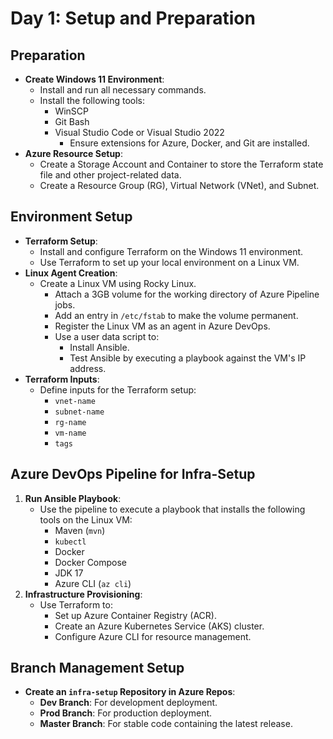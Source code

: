 # Day 1: Setup and Preparation

## Preparation
- **Create Windows 11 Environment**:
  - Install and run all necessary commands.
  - Install the following tools:
    - WinSCP
    - Git Bash
    - Visual Studio Code or Visual Studio 2022
      - Ensure extensions for Azure, Docker, and Git are installed.
- **Azure Resource Setup**:
  - Create a Storage Account and Container to store the Terraform state file and other project-related data.
  - Create a Resource Group (RG), Virtual Network (VNet), and Subnet.

## Environment Setup
- **Terraform Setup**:
  - Install and configure Terraform on the Windows 11 environment.
  - Use Terraform to set up your local environment on a Linux VM.
- **Linux Agent Creation**:
  - Create a Linux VM using Rocky Linux.
    - Attach a 3GB volume for the working directory of Azure Pipeline jobs.
    - Add an entry in `/etc/fstab` to make the volume permanent.
    - Register the Linux VM as an agent in Azure DevOps.
    - Use a user data script to:
      - Install Ansible.
      - Test Ansible by executing a playbook against the VM's IP address.
- **Terraform Inputs**:
  - Define inputs for the Terraform setup:
    - `vnet-name`
    - `subnet-name`
    - `rg-name`
    - `vm-name`
    - `tags`

## Azure DevOps Pipeline for Infra-Setup
1. **Run Ansible Playbook**:
   - Use the pipeline to execute a playbook that installs the following tools on the Linux VM:
     - Maven (`mvn`)
     - `kubectl`
     - Docker
     - Docker Compose
     - JDK 17
     - Azure CLI (`az cli`)
2. **Infrastructure Provisioning**:
   - Use Terraform to:
     - Set up Azure Container Registry (ACR).
     - Create an Azure Kubernetes Service (AKS) cluster.
     - Configure Azure CLI for resource management.

## Branch Management Setup
- **Create an `infra-setup` Repository in Azure Repos**:
  - **Dev Branch**: For development deployment.
  - **Prod Branch**: For production deployment.
  - **Master Branch**: For stable code containing the latest release.
